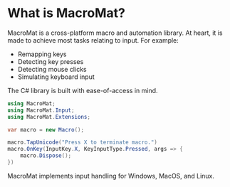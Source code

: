 # What is MacroMat?

MacroMat is a cross-platform macro and automation library. At heart, it is made to achieve most tasks relating to input. For example:

- Remapping keys
- Detecting key presses
- Detecting mouse clicks
- Simulating keyboard input

The C# library is built with ease-of-access in mind.

```cs
using MacroMat;
using MacroMat.Input;
using MacroMat.Extensions;

var macro = new Macro();

macro.TapUnicode("Press X to terminate macro.")
macro.OnKey(InputKey.X, KeyInputType.Pressed, args => {
    macro.Dispose();
})
```

MacroMat implements input handling for Windows, MacOS, and Linux.